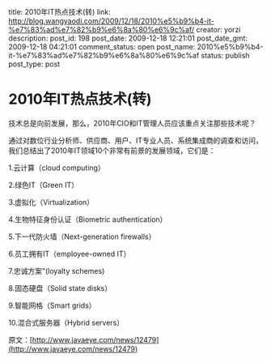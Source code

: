 title: 2010年IT热点技术(转)
link: http://blog.wangyaodi.com/2009/12/18/2010%e5%b9%b4-it-%e7%83%ad%e7%82%b9%e6%8a%80%e6%9c%af/
creator: yorzi
description: 
post_id: 198
post_date: 2009-12-18 12:21:01
post_date_gmt: 2009-12-18 04:21:01
comment_status: open
post_name: 2010%e5%b9%b4-it-%e7%83%ad%e7%82%b9%e6%8a%80%e6%9c%af
status: publish
post_type: post

# 2010年IT热点技术(转)

技术总是向前发展，那么，2010年CIO和IT管理人员应该重点关注那些技术呢？

通过对数位行业分析师、供应商、用户、IT专业人员、系统集成商的调查和访问，我们总结出了2010年IT领域10个非常有前景的发展领域，它们是：

1.云计算（cloud computing）

2.绿色IT（Green IT）

3.虚拟化（Virtualization）

4.生物特征身份认证（Biometric authentication）

5.下一代防火墙（Next-generation firewalls）

6.员工拥有IT（employee-owned IT）

7.忠诚方案"(loyalty schemes)

8.固态硬盘（Solid state disks）

9.智能网格（Smart grids）

10.混合式服务器（Hybrid servers）

原文：[http://www.javaeye.com/news/12479](http://www.javaeye.com/news/12479)